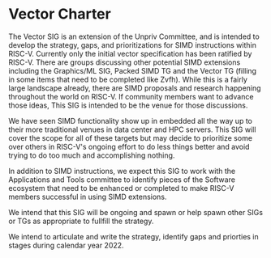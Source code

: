 # Vector Charter

The Vector SIG is an extension of the Unpriv Committee, and is intended to develop the strategy, gaps, and prioritizations for SIMD instructions within RISC-V. Currently only the initial vector specification has been ratified by RISC-V. There are groups discussing other potential SIMD extensions including the Graphics/ML SIG, Packed SIMD TG and the Vector TG (filling in some items that need to be completed like Zvfh). While this is a fairly large landscape already, there are SIMD proposals and research happening throughout the world on RISC-V. If community members want to advance those ideas, This SIG is intended to be the venue for those discussions.

We have seen SIMD functionality show up in embedded all the way up to their more traditional venues in data center and HPC servers. This SIG will cover the scope for all of these targets but may decide to prioritize some over others in RISC-V's ongoing effort to do less things better and avoid trying to do too much and accomplishing nothing.

In addition to SIMD instructions, we expect this SIG to work with the Applications and Tools committee to identify pieces of the Software ecosystem that need to be enhanced or completed to make RISC-V members successful in using SIMD extensions.

We intend that this SIG will be ongoing and spawn or help spawn other SIGs or TGs as appropriate to fullfill the strategy.

We intend to articulate and write the strategy, identify gaps and priorties in stages during calendar year 2022.
